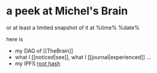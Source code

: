# a peek at Michel's Brain


or at least a limited snapshot of it at %time% %date%

here is
* my DAG of [[TheBrain]]
* what I [[noticed|see]], what I [[journal|experienced]] ...
* my IPFS [root hash](http://127.0.0.1:8080/ipfs/{{rootkey}})
